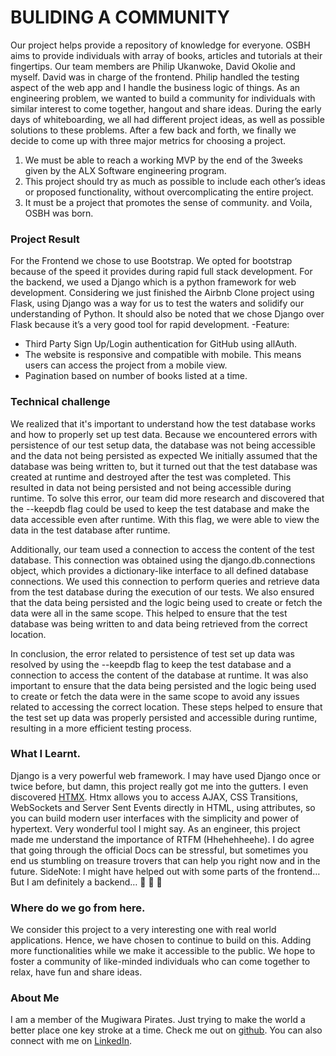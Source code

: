 # BULIDING A COMMUNITY

Our project helps provide a repository of knowledge for everyone. OSBH aims to provide individuals with array of books, articles and tutorials at their fingertips. Our team members are Philip Ukanwoke, David Okolie and myself. David was in charge of the frontend. Philip handled the testing aspect of the web app and I handle the business logic of things. As an engineering problem, we wanted to build a community for individuals with similar interest to come together, hangout and share ideas. 
During the early days of whiteboarding, we all had different project ideas, as well as possible solutions to these problems. After a few back and forth, we finally we decide to come up with three major metrics for choosing a project. 
1.	We must be able to reach a working MVP by the end of the 3weeks given by the ALX Software engineering program.
2.	This project should try as much as possible to include each other’s ideas or proposed functionality, without overcomplicating the entire project.
3.	It must be a project that promotes the sense of community.
and Voila, OSBH was born.

### Project Result

For the Frontend we chose to use Bootstrap. We opted for bootstrap because of the speed it provides during rapid full stack development.
For the backend, we used a Django which is a python framework for web development.  Considering we just finished the Airbnb Clone project using Flask, using Django was a way for us to test the waters and solidify our understanding of Python. It should also be noted that we chose Django over Flask because it’s a very good tool for rapid development.
-Feature: 
* Third Party Sign Up/Login authentication for GitHub using allAuth. 
* The website is responsive and compatible with mobile. This means users can access the project from a mobile view.
* Pagination based on number of books listed at a time.

### Technical challenge
We realized that it's important to understand how the test database works and how to properly set up test data. Because we encountered errors with persistence of our test setup data, the database was not being accessible and the data not being persisted as expected
We initially assumed that the database was being written to, but it turned out that the test database was created at runtime and destroyed after the test was completed. This resulted in data not being persisted and not being accessible during runtime.
To solve this error, our team did more research and discovered that the --keepdb flag could be used to keep the test database and make the data accessible even after runtime. With this flag, we were able to view the data in the test database after runtime.

Additionally, our team used a connection to access the content of the test database. This connection was obtained using the django.db.connections object, which provides a dictionary-like interface to all defined database connections. We used this connection to perform queries and retrieve data from the test database during the execution of our tests. 
We also ensured that the data being persisted and the logic being used to create or fetch the data were all in the same scope. This helped to ensure that the test database was being written to and data being retrieved from the correct location.

In conclusion, the error related to persistence of test set up data was resolved by using the --keepdb flag to keep the test database and a connection to access the content of the database at runtime. It was also important to ensure that the data being persisted and the logic being used to create or fetch the data were in the same scope to avoid any issues related to accessing the correct location. These steps helped to ensure that the test set up data was properly persisted and accessible during runtime, resulting in a more efficient testing process.

### What I Learnt.
Django is a very powerful web framework. I may have used Django once or twice before, but damn, this project really got me into the gutters. I even discovered [HTMX](https://htmx.org/).  Htmx allows you to access AJAX, CSS Transitions, WebSockets and Server Sent Events directly in HTML, using attributes, so you can build modern user interfaces with the simplicity and power of hypertext. Very wonderful tool I might say.  As an engineer, this project made me understand the importance of RTFM (Hhehehheehe).  I do agree that going through the official Docs can be stressful, but sometimes you end us stumbling on treasure trovers that can help you right now and in the future. 
SideNote: I might have helped out with some parts of the frontend…But I am definitely a backend… :rofl: :rofl: :rofl:

### Where do we go from here.
We consider this project to a very interesting one with real world applications. Hence, we have chosen to continue to build on this. Adding more functionalities while we make it accessible to the public. We hope to foster a community of like-minded individuals who can come together to relax, have fun and share ideas. 

### About Me
I am a member of the Mugiwara Pirates. Just trying to make the world a better place one key stroke at a time. Check me out on [github](https://github.com/rotex5). You can also connect with me on [LinkedIn](http://www.linkedin.com/in/davidson-ogaraku-a9547aa7).
